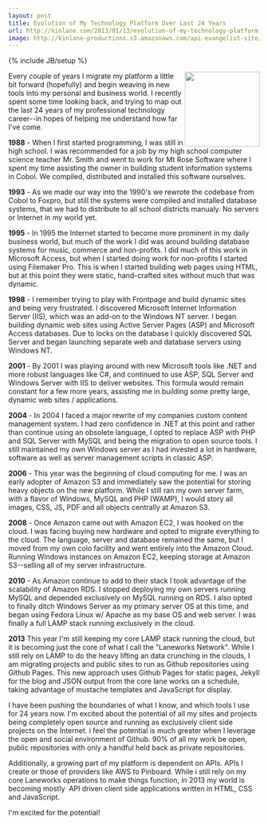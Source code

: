 ```yaml
---
layout: post
title: Evolution of My Technology Platform Over Last 24 Years
url: http://kinlane.com/2013/01/13/evolution-of-my-technology-platform-over-last-24-years/
image: http://kinlane-productions.s3.amazonaws.com/api-evangelist-site/blog/cobol.jpeg
---
```

{% include JB/setup %}
<p>
     <img src="https://s3.amazonaws.com/kinlane-productions/cobol.jpeg"  width="150" align="right" />
</p>
<p>
     Every couple of years I migrate my platform a little bit forward (hopefully) and begin weaving in new tools into my personal and business world. I recently spent some time looking back, and trying to map out the last 24 years of my professional technology career--in hopes of helping me understand how far I've come.
</p>
<p>
     <strong>1988</strong> - When I first started programming, I was still in high school. I was recommended for a job by my high school computer science teacher Mr. Smith and went to work for Mt Rose Software where I spent my time assisting the owner in building student information systems in Cobol. We compiled, distributed and installed this software ourselves.
</p>
<p>
     <strong>1993</strong> - As we made our way into the 1990's we rewrote the codebase from Cobol to Foxpro, but still the systems were compiled and installed database systems, that we had to distribute to all school districts manualy. No servers or Internet in my world yet.
</p>
<p>
     <strong>1995</strong> - In 1995 the Internet started to become more prominent in my daily business world, but much of the work I did was around building database systems for music, commerce and non-profits. I did much of this work in Microsoft Access, but when I started doing work for non-profits I started using Filemaker Pro. This is when I started building web pages using HTML, but at this point they were static, hand-crafted sites without much that was dynamic.
</p>
<p>
     <strong>1998</strong> - I remember trying to play with Frontpage and build dynamic sites and being very frustrated. I discovered Microsoft Internet Information Server (IIS), which was an add-on to the Windows NT server. I began building dynamic web sites using Active Server Pages (ASP) and Microsoft Access databases. Due to locks on the database I quickly discovered SQL Server and began launching separate web and database servers using Windows NT.
</p>
<p>
     <strong>2001</strong> - By 2001 I was playing around with new Microsoft tools like .NET and more robust languages like C#, and continued to use ASP, SQL Server and Windows Server with IIS to deliver websites. This formula would remain constant for a few more years, assisting me in building some pretty large, dynamic web sites / applications.
</p>
<p>
     <strong>2004</strong> - In 2004 I faced a major rewrite of my companies custom content management system. I had zero confidence in .NET at this point and rather than continue using an obsolete language, I opted to replace ASP with PHP and SQL Server with MySQL and being the migration to open source tools. I still maintained my own Windows server as I had invested a lot in hardware, software as well as server management scripts in classic ASP.
</p>
<p>
     <strong>2006</strong> - This year was the beginning of cloud computing for me. I was an early adopter of Amazon S3 and immediately saw the potential for storing heavy objects on the new platform. While I still ran my own server farm, with a flavor of Windows, MySQL and PHP (WAMP), I would story all images, CSS, JS, PDF and all objects centrally at Amazon S3.
</p>
<p>
     <strong>2008</strong> - Once Amazon came out with Amazon EC2, I was hooked on the cloud. I was facing buying new hardware and opted to migrate everything to the cloud. The language, server and database remained the same, but I moved from my own colo facility and went entirely into the Amazon Cloud. Running Windows instances on Amazon EC2, keeping storage at Amazon S3--selling all of my server infrastructure.
</p>
<p>
     <strong>2010</strong> - As Amazon continue to add to their stack I took advantage of the scalability of Amazon RDS. I stopped deploying my own servers running MySQL and depended exclusively on MySQL running on RDS. I also opted to finally ditch Windows Server as my primary server OS at this time, and began using Fedora Linux w/ Apache as my base OS and web server. I was finally a full LAMP stack running exclusively in the cloud.
</p>
<p>
     <strong>2013</strong> This year I'm still keeping my core LAMP stack running the cloud, but it is becoming just the core of what I call the "Laneworks Network". While I still rely on LAMP to do the heavy lifting an data crunching in the clouds, I am migrating projects and public sites to run as Github repositories using Github Pages. This new approach uses Github Pages for static pages, Jekyll for the blog and JSON output from the core lane works on a schedule, taking advantage of mustache templates and JavaScript for display.
</p>
<p>
     I have been pushing the boundaries of what I know, and which tools I use for 24 years now. I'm excited about the potential of all my sites and projects being completely open source and running as exclusively client side projects on the Internet. i feel the potential is much greater when I leverage the open and social environment of Github. 90% of all my work be open, public repositories with only a handful held back as private repositories.
</p>
<p>
     Additionally, a growing part of my platform is dependent on APIs. APIs I create or those of providers like AWS to Pinboard. While i still rely on my core Laneworks operations to make things function, in 2013 my world is becoming mostly  API driven client side applications written in HTML, CSS and JavaScript.
</p>
<p>
     I'm excited for the potential!
</p>